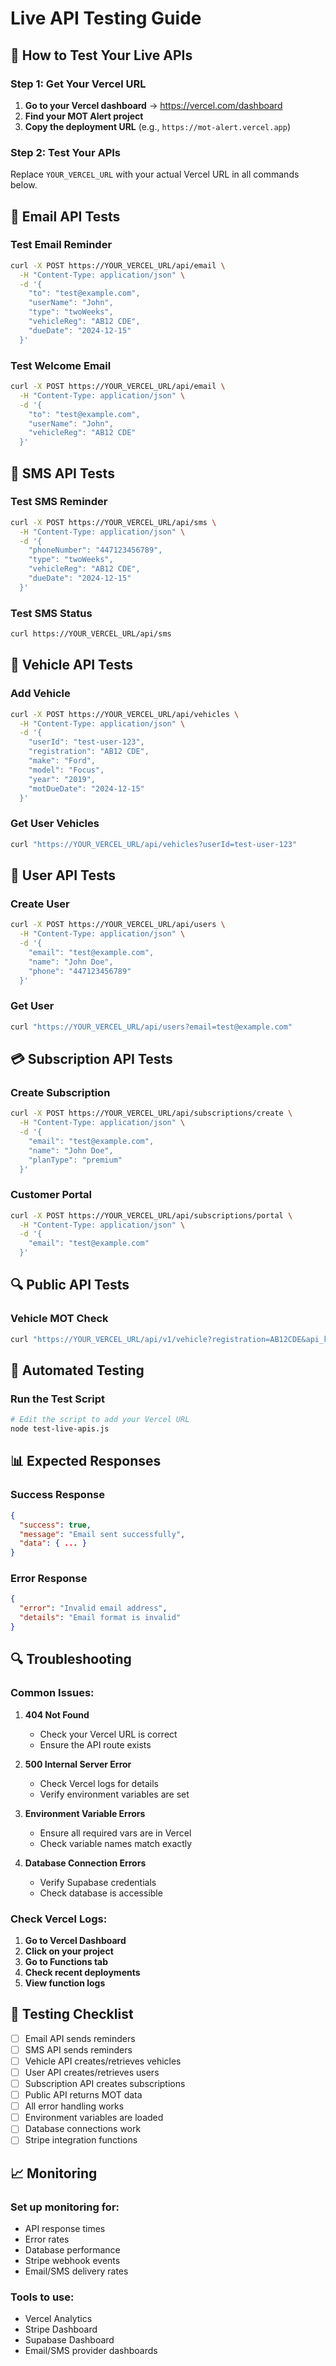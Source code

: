 # Live API Testing Guide

## 🚀 How to Test Your Live APIs

### Step 1: Get Your Vercel URL

1. **Go to your Vercel dashboard** → https://vercel.com/dashboard
2. **Find your MOT Alert project**
3. **Copy the deployment URL** (e.g., `https://mot-alert.vercel.app`)

### Step 2: Test Your APIs

Replace `YOUR_VERCEL_URL` with your actual Vercel URL in all commands below.

## 📧 Email API Tests

### Test Email Reminder
```bash
curl -X POST https://YOUR_VERCEL_URL/api/email \
  -H "Content-Type: application/json" \
  -d '{
    "to": "test@example.com",
    "userName": "John",
    "type": "twoWeeks",
    "vehicleReg": "AB12 CDE",
    "dueDate": "2024-12-15"
  }'
```

### Test Welcome Email
```bash
curl -X POST https://YOUR_VERCEL_URL/api/email \
  -H "Content-Type: application/json" \
  -d '{
    "to": "test@example.com",
    "userName": "John",
    "vehicleReg": "AB12 CDE"
  }'
```

## 📱 SMS API Tests

### Test SMS Reminder
```bash
curl -X POST https://YOUR_VERCEL_URL/api/sms \
  -H "Content-Type: application/json" \
  -d '{
    "phoneNumber": "447123456789",
    "type": "twoWeeks",
    "vehicleReg": "AB12 CDE",
    "dueDate": "2024-12-15"
  }'
```

### Test SMS Status
```bash
curl https://YOUR_VERCEL_URL/api/sms
```

## 🚗 Vehicle API Tests

### Add Vehicle
```bash
curl -X POST https://YOUR_VERCEL_URL/api/vehicles \
  -H "Content-Type: application/json" \
  -d '{
    "userId": "test-user-123",
    "registration": "AB12 CDE",
    "make": "Ford",
    "model": "Focus",
    "year": "2019",
    "motDueDate": "2024-12-15"
  }'
```

### Get User Vehicles
```bash
curl "https://YOUR_VERCEL_URL/api/vehicles?userId=test-user-123"
```

## 👤 User API Tests

### Create User
```bash
curl -X POST https://YOUR_VERCEL_URL/api/users \
  -H "Content-Type: application/json" \
  -d '{
    "email": "test@example.com",
    "name": "John Doe",
    "phone": "447123456789"
  }'
```

### Get User
```bash
curl "https://YOUR_VERCEL_URL/api/users?email=test@example.com"
```

## 💳 Subscription API Tests

### Create Subscription
```bash
curl -X POST https://YOUR_VERCEL_URL/api/subscriptions/create \
  -H "Content-Type: application/json" \
  -d '{
    "email": "test@example.com",
    "name": "John Doe",
    "planType": "premium"
  }'
```

### Customer Portal
```bash
curl -X POST https://YOUR_VERCEL_URL/api/subscriptions/portal \
  -H "Content-Type: application/json" \
  -d '{
    "email": "test@example.com"
  }'
```

## 🔍 Public API Tests

### Vehicle MOT Check
```bash
curl "https://YOUR_VERCEL_URL/api/v1/vehicle?registration=AB12CDE&api_key=your_api_key"
```

## 🧪 Automated Testing

### Run the Test Script
```bash
# Edit the script to add your Vercel URL
node test-live-apis.js
```

## 📊 Expected Responses

### Success Response
```json
{
  "success": true,
  "message": "Email sent successfully",
  "data": { ... }
}
```

### Error Response
```json
{
  "error": "Invalid email address",
  "details": "Email format is invalid"
}
```

## 🔍 Troubleshooting

### Common Issues:

1. **404 Not Found**
   - Check your Vercel URL is correct
   - Ensure the API route exists

2. **500 Internal Server Error**
   - Check Vercel logs for details
   - Verify environment variables are set

3. **Environment Variable Errors**
   - Ensure all required vars are in Vercel
   - Check variable names match exactly

4. **Database Connection Errors**
   - Verify Supabase credentials
   - Check database is accessible

### Check Vercel Logs:

1. **Go to Vercel Dashboard**
2. **Click on your project**
3. **Go to Functions tab**
4. **Check recent deployments**
5. **View function logs**

## 🎯 Testing Checklist

- [ ] Email API sends reminders
- [ ] SMS API sends reminders  
- [ ] Vehicle API creates/retrieves vehicles
- [ ] User API creates/retrieves users
- [ ] Subscription API creates subscriptions
- [ ] Public API returns MOT data
- [ ] All error handling works
- [ ] Environment variables are loaded
- [ ] Database connections work
- [ ] Stripe integration functions

## 📈 Monitoring

### Set up monitoring for:
- API response times
- Error rates
- Database performance
- Stripe webhook events
- Email/SMS delivery rates

### Tools to use:
- Vercel Analytics
- Stripe Dashboard
- Supabase Dashboard
- Email/SMS provider dashboards 